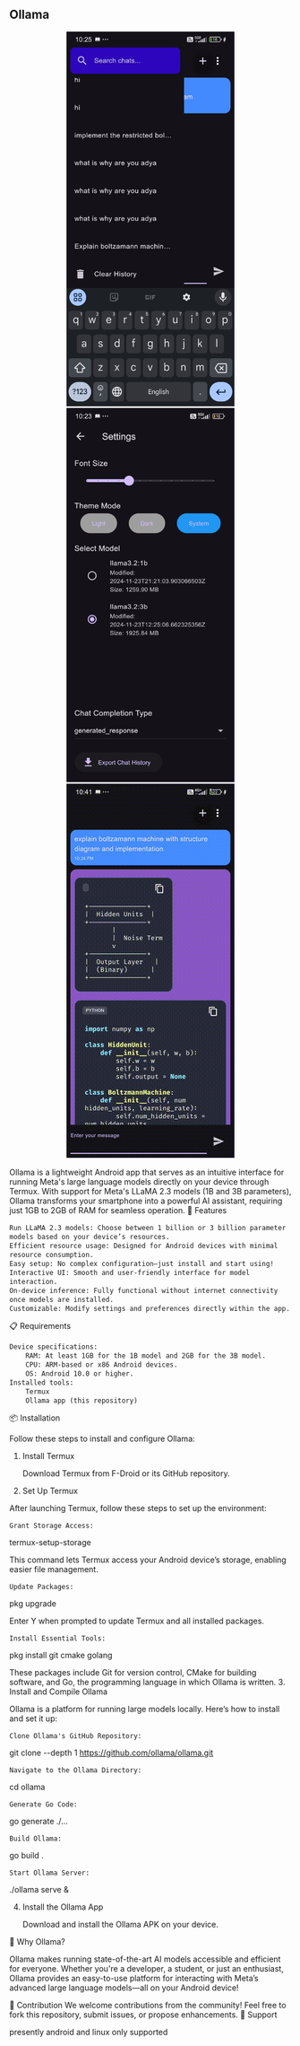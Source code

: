 ## Ollama


<p align="center">
  <img src="media/history_bar.jpg" alt="History Bar" width="300">
  <img src="media/settings_page.jpg" alt="Settings Page" width="300">
  <img src="media/prompt.gif" alt="Prompt Video" width="300">
</p>

Ollama is a lightweight Android app that serves as an intuitive interface for running Meta's large language models directly on your device through Termux. With support for Meta's LLaMA 2.3 models (1B and 3B parameters), Ollama transforms your smartphone into a powerful AI assistant, requiring just 1GB to 2GB of RAM for seamless operation.
🚀 Features

    Run LLaMA 2.3 models: Choose between 1 billion or 3 billion parameter models based on your device’s resources.
    Efficient resource usage: Designed for Android devices with minimal resource consumption.
    Easy setup: No complex configuration—just install and start using!
    Interactive UI: Smooth and user-friendly interface for model interaction.
    On-device inference: Fully functional without internet connectivity once models are installed.
    Customizable: Modify settings and preferences directly within the app.

📋 Requirements

    Device specifications:
        RAM: At least 1GB for the 1B model and 2GB for the 3B model.
        CPU: ARM-based or x86 Android devices.
        OS: Android 10.0 or higher.
    Installed tools:
        Termux
        Ollama app (this repository)

📦 Installation

Follow these steps to install and configure Ollama:
1. Install Termux

    Download Termux from F-Droid or its GitHub repository.
2. Set Up Termux

After launching Termux, follow these steps to set up the environment:

    Grant Storage Access:

   termux-setup-storage

This command lets Termux access your Android device’s storage, enabling easier file management.

    Update Packages:

   pkg upgrade

Enter Y when prompted to update Termux and all installed packages.

    Install Essential Tools:

   pkg install git cmake golang

These packages include Git for version control, CMake for building software, and Go, the programming language in which Ollama is written.
3. Install and Compile Ollama

Ollama is a platform for running large models locally. Here’s how to install and set it up:

    Clone Ollama's GitHub Repository:

   git clone --depth 1 https://github.com/ollama/ollama.git

    Navigate to the Ollama Directory:

   cd ollama

    Generate Go Code:

   go generate ./...

    Build Ollama:

   go build .

    Start Ollama Server:

   ./ollama serve &


4. Install the Ollama App

    Download and install the Ollama APK on your device.

🌟 Why Ollama?

Ollama makes running state-of-the-art AI models accessible and efficient for everyone. Whether you're a developer, a student, or just an enthusiast, Ollama provides an easy-to-use platform for interacting with Meta’s advanced large language models—all on your Android device!

🤝 Contribution
We welcome contributions from the community! Feel free to fork this repository, submit issues, or propose enhancements.
📧 Support

presently android and linux only supported
